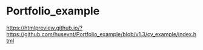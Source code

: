 # Portfolio_example
https://htmlpreview.github.io/?https://github.com/huseynt/Portfolio_example/blob/v1.3/cv_example/index.html
